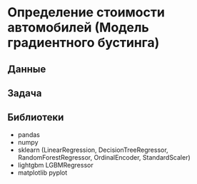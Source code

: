 # Определение стоимости автомобилей (Модель градиентного бустинга)

## Данные

## Задача

## Библиотеки

- pandas
- numpy
- sklearn  (LinearRegression, DecisionTreeRegressor, RandomForestRegressor, OrdinalEncoder, StandardScaler)
- lightgbm LGBMRegressor
- matplotlib pyplot 
